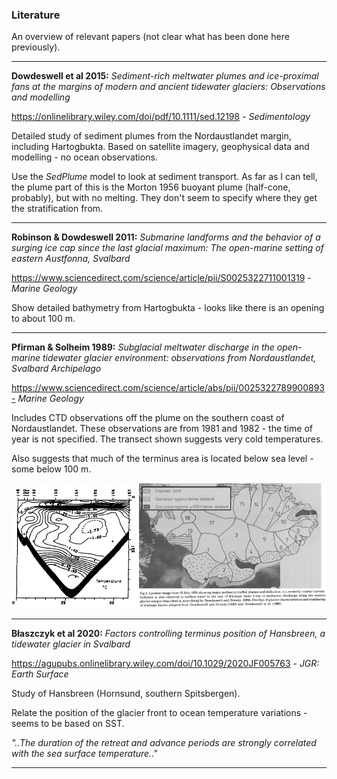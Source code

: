 ### Literature

An overview of relevant papers (not clear what has been done here previously).

------------------------------

**Dowdeswell et al 2015:**
*Sediment-rich meltwater plumes and ice-proximal fans at the
margins of modern and ancient tidewater glaciers:
Observations and modelling*

 https://onlinelibrary.wiley.com/doi/pdf/10.1111/sed.12198 - *Sedimentology* 

Detailed study of sediment plumes from the Nordaustlandet margin, including Hartogbukta. Based on satellite imagery, geophysical data and modelling - no ocean observations. 

Use the *SedPlume* model to look at sediment transport. As far as I can tell,
the plume part of this is the Morton 1956 buoyant plume (half-cone, probably),
but with no melting. They don't seem to specify where they get the
stratification from.

------------------------------

**Robinson & Dowdeswell 2011:** 
*Submarine landforms and the behavior of a surging ice cap since the last glacial maximum: The open-marine setting of eastern Austfonna, Svalbard*

https://www.sciencedirect.com/science/article/pii/S0025322711001319 - *Marine Geology*

Show detailed bathymetry from Hartogbukta - looks like there is an opening to about 100 m.

------------------------------

**Pfirman & Solheim 1989:** *Subglacial meltwater discharge in the open-marine tidewater glacier environment: observations from Nordaustlandet, Svalbard Archipelago*

https://www.sciencedirect.com/science/article/abs/pii/0025322789900893- *Marine Geology*

Includes CTD observations off the plume on the southern coast of Nordaustlandet. These observations are from 1981 and 1982 - the time of year is not specified. The transect shown suggests very cold temperatures.

Also suggests that much of the terminus area is located below sea level - some below 100 m.

<img src="t_transect_pfirman1989_S_austfonna.PNG"  width="200" height="200"> 

<img src="pfirman_1989_drainagebasins.PNG"  width="300" height="200"> 

------------------------------

**Błaszczyk et al 2020:** *Factors controlling terminus position of Hansbreen, a
tidewater glacier in Svalbard*

https://agupubs.onlinelibrary.wiley.com/doi/10.1029/2020JF005763 - *JGR: Earth
Surface*

Study of Hansbreen (Hornsund, southern Spitsbergen).

Relate the position of the glacier front to ocean temperature variations - seems
to be based on SST.

*"..The duration of the retreat and advance periods are strongly correlated with
the sea surface temperature.."*

------------------------------
